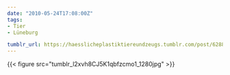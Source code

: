 ```yaml
---
date: "2010-05-24T17:08:00Z"
tags:
- Tier
- Lüneburg

tumblr_url: https://haesslicheplastiktiereundzeugs.tumblr.com/post/628848841
---
```

{{< figure src="tumblr_l2xvh8CJ5K1qbfzcmo1_1280jpg" >}} 
